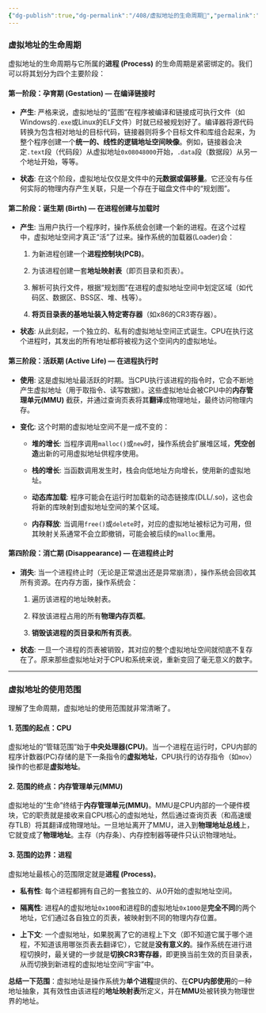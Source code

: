 ```yaml
---
{"dg-publish":true,"dg-permalink":"/408/虚拟地址的生命周期🥰","permalink":"/408/虚拟地址的生命周期🥰/"}
---
```



### **虚拟地址的生命周期**

虚拟地址的生命周期与它所属的**进程 (Process)** 的生命周期是紧密绑定的。我们可以将其划分为四个主要阶段：

#### **第一阶段：孕育期 (Gestation) — 在编译链接时**

- **产生**: 严格来说，虚拟地址的“蓝图”在程序被编译和链接成可执行文件（如Windows的`.exe`或Linux的ELF文件）时就已经被规划好了。编译器将源代码转换为包含相对地址的目标代码，链接器则将多个目标文件和库组合起来，为整个程序创建一个**统一的、线性的逻辑地址空间映像**。例如，链接器会决定`.text`段（代码段）从虚拟地址`0x08048000`开始，`.data`段（数据段）从另一个地址开始，等等。
    
- **状态**: 在这个阶段，虚拟地址仅仅是文件中的**元数据或偏移量**。它还没有与任何实际的物理内存产生关联，只是一个存在于磁盘文件中的“规划图”。
    

#### **第二阶段：诞生期 (Birth) — 在进程创建与加载时**

- **产生**: 当用户执行一个程序时，操作系统会创建一个新的进程。在这个过程中，虚拟地址空间才真正“活”了过来。操作系统的加载器(Loader)会：
    
    1. 为新进程创建一个**进程控制块(PCB)**。
        
    2. 为该进程创建一套**地址映射表**（即页目录和页表）。
        
    3. 解析可执行文件，根据“规划图”在进程的虚拟地址空间中划定区域（如代码区、数据区、BSS区、堆、栈等）。
        
    4. **将页目录表的基地址装入特定寄存器**（如x86的CR3寄存器）。
        
- **状态**: 从此刻起，一个独立的、私有的虚拟地址空间正式诞生。CPU在执行这个进程时，其发出的所有地址都将被视为这个空间内的虚拟地址。
    

#### **第三阶段：活跃期 (Active Life) — 在进程执行时**

- **使用**: 这是虚拟地址最活跃的时期。当CPU执行该进程的指令时，它会不断地产生虚拟地址（用于取指令、读写数据）。这些虚拟地址会被CPU中的**内存管理单元(MMU)** 截获，并通过查询页表将其**翻译**成物理地址，最终访问物理内存。
    
- **变化**: 这个时期的虚拟地址空间不是一成不变的：
    
    - **堆的增长**: 当程序调用`malloc()`或`new`时，操作系统会扩展堆区域，**凭空创造**出新的可用虚拟地址供程序使用。
        
    - **栈的增长**: 当函数调用发生时，栈会向低地址方向增长，使用新的虚拟地址。
        
    - **动态库加载**: 程序可能会在运行时加载新的动态链接库(DLL/.so)，这也会将新的库映射到虚拟地址空间的某个区域。
        
    - **内存释放**: 当调用`free()`或`delete`时，对应的虚拟地址被标记为可用，但其映射关系通常不会立即撤销，可能会被后续的`malloc`重用。
        

#### **第四阶段：消亡期 (Disappearance) — 在进程终止时**

- **消失**: 当一个进程终止时（无论是正常退出还是异常崩溃），操作系统会回收其所有资源。在内存方面，操作系统会：
    
    1. 遍历该进程的地址映射表。
        
    2. 释放该进程占用的所有**物理内存页框**。
        
    3. **销毁该进程的页目录和所有页表**。
        
- **状态**: 一旦一个进程的页表被销毁，其对应的整个虚拟地址空间就彻底不复存在了。原来那些虚拟地址对于CPU和系统来说，重新变回了毫无意义的数字。
    

---

### **虚拟地址的使用范围**

理解了生命周期，虚拟地址的使用范围就非常清晰了。

#### **1. 范围的起点：CPU**

虚拟地址的“管辖范围”始于**中央处理器(CPU)**。当一个进程在运行时，CPU内部的程序计数器(PC)存储的是下一条指令的**虚拟地址**，CPU执行的访存指令（如`mov`）操作的也都是**虚拟地址**。

#### **2. 范围的终点：内存管理单元(MMU)**

虚拟地址的“生命”终结于**内存管理单元(MMU)**。MMU是CPU内部的一个硬件模块，它的职责就是接收来自CPU核心的虚拟地址，然后通过查询页表（和高速缓存TLB）将其翻译成物理地址。一旦地址离开了MMU，进入到**物理地址总线**上，它就变成了**物理地址**。主存（内存条）、内存控制器等硬件只认识物理地址。

#### **3. 范围的边界：进程**

虚拟地址最核心的范围限定就是**进程 (Process)**。

- **私有性**: 每个进程都拥有自己的一套独立的、从0开始的虚拟地址空间。
    
- **隔离性**: 进程A的虚拟地址`0x1000`和进程B的虚拟地址`0x1000`是**完全不同**的两个地址，它们通过各自独立的页表，被映射到不同的物理内存位置。
    
- **上下文**: 一个虚拟地址，如果脱离了它的进程上下文（即不知道它属于哪个进程，不知道该用哪张页表去翻译它），它就是**没有意义的**。操作系统在进行进程切换时，最关键的一步就是**切换CR3寄存器**，即更换当前生效的页目录表，从而切换到新进程的虚拟地址空间“宇宙”中。
    

**总结一下范围**：虚拟地址是操作系统为**单个进程**提供的、在**CPU内部使用**的一种地址抽象，其有效性由该进程的**地址映射表**所定义，并在**MMU**处被转换为物理世界的地址。